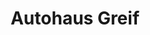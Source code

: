 ---
title: "Autohaus Greif"
url: /greifswald/autohaus-greif-an-den-baeckerwiesen/
shop: Autohaus
---